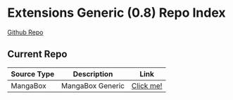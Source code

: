 # Extensions Generic (0.8) Repo Index

[Github Repo](https://github.com/TheNetsky/extensions-generic-0.8)
<br>

## Current Repo

| Source Type | Description |          Link |
| ---        |    ----   |         --- |
| MangaBox      | MangaBox Generic      | [Click me!](https://MasterElvis.github.io/extensions-generic-0.8/mangabox/)    |
